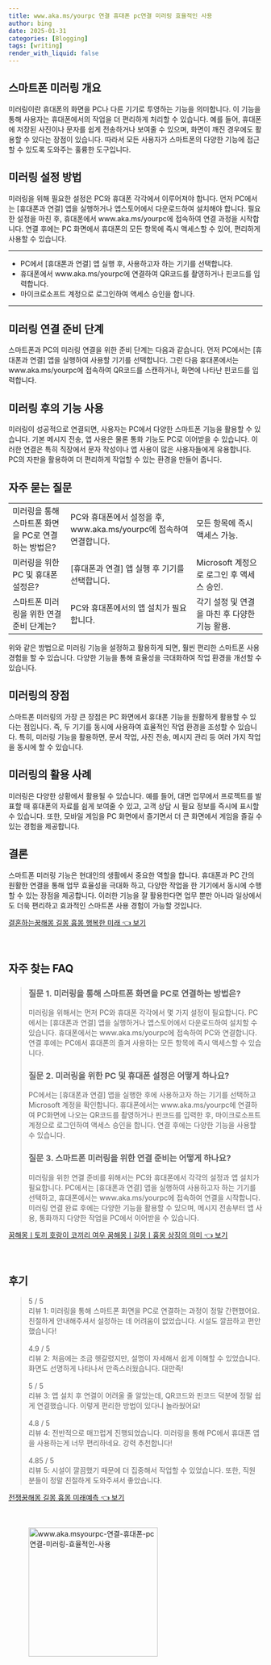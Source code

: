 ```yaml
---
title: www.aka.ms/yourpc 연결 휴대폰 pc연결 미러링 효율적인 사용
author: bing
date: 2025-01-31
categories: [Blogging]
tags: [writing]
render_with_liquid: false
---
```



<h2 id='스마트폰 미러링 개요'>스마트폰 미러링 개요</h2>

<p>미러링이란 휴대폰의 화면을 PC나 다른 기기로 투영하는 기능을 의미합니다. 이 기능을 통해 사용자는 휴대폰에서의 작업을 더 편리하게 처리할 수 있습니다. 예를 들어, 휴대폰에 저장된 사진이나 문자를 쉽게 전송하거나 보여줄 수 있으며, 화면이 깨진 경우에도 활용할 수 있다는 장점이 있습니다. 따라서 모든 사용자가 스마트폰의 다양한 기능에 접근할 수 있도록 도와주는 훌륭한 도구입니다.</p>

<h2 id='미러링 설정 방법'>미러링 설정 방법</h2>

<p>미러링을 위해 필요한 설정은 PC와 휴대폰 각각에서 이루어져야 합니다. 먼저 PC에서는 [휴대폰과 연결] 앱을 실행하거나 앱스토어에서 다운로드하여 설치해야 합니다. 필요한 설정을 마친 후, 휴대폰에서 www.aka.ms/yourpc에 접속하여 연결 과정을 시작합니다. 연결 후에는 PC 화면에서 휴대폰의 모든 항목에 즉시 액세스할 수 있어, 편리하게 사용할 수 있습니다.</p>

<hr />

<ul>
    <li>PC에서 [휴대폰과 연결] 앱 실행 후, 사용하고자 하는 기기를 선택합니다.</li>
    <li>휴대폰에서 www.aka.ms/yourpc에 연결하여 QR코드를 촬영하거나 핀코드를 입력합니다.</li>
    <li>마이크로소프트 계정으로 로그인하여 액세스 승인을 합니다.</li>
</ul>

<hr />

<h2 id='미러링 연결 준비 단계'>미러링 연결 준비 단계</h2>

<p>스마트폰과 PC의 미러링 연결을 위한 준비 단계는 다음과 같습니다. 먼저 PC에서는 [휴대폰과 연결] 앱을 실행하여 사용할 기기를 선택합니다. 그런 다음 휴대폰에서는 www.aka.ms/yourpc에 접속하여 QR코드를 스캔하거나, 화면에 나타난 핀코드를 입력합니다.</p>

<h2 id='미러링 후의 기능 사용'>미러링 후의 기능 사용</h2>

<p>미러링이 성공적으로 연결되면, 사용자는 PC에서 다양한 스마트폰 기능을 활용할 수 있습니다. 기본 메시지 전송, 앱 사용은 물론 통화 기능도 PC로 이어받을 수 있습니다. 이러한 연결은 특히 직장에서 문자 작성이나 앱 사용이 많은 사용자들에게 유용합니다. PC의 자판을 활용하여 더 편리하게 작업할 수 있는 환경을 만들어 줍니다.</p>

<h2 id='자주 묻는 질문'>자주 묻는 질문</h2>

<table>
    <tr>
        <td>미러링을 통해 스마트폰 화면을 PC로 연결하는 방법은?</td>
        <td>PC와 휴대폰에서 설정을 후, www.aka.ms/yourpc에 접속하여 연결합니다.</td>
        <td>모든 항목에 즉시 액세스 가능.</td>
    </tr>
    <tr>
        <td>미러링을 위한 PC 및 휴대폰 설정은?</td>
        <td>[휴대폰과 연결] 앱 실행 후 기기를 선택합니다.</td>
        <td>Microsoft 계정으로 로그인 후 액세스 승인.</td>
    </tr>
    <tr>
        <td>스마트폰 미러링을 위한 연결 준비 단계는?</td>
        <td>PC와 휴대폰에서의 앱 설치가 필요합니다.</td>
        <td>각기 설정 및 연결을 마친 후 다양한 기능 활용.</td>
    </tr>
</table>

<p>위와 같은 방법으로 미러링 기능을 설정하고 활용하게 되면, 훨씬 편리한 스마트폰 사용 경험을 할 수 있습니다. 다양한 기능을 통해 효율성을 극대화하여 작업 환경을 개선할 수 있습니다.</p>

<h2 id='미러링의 장점'>미러링의 장점</h2>

<p>스마트폰 미러링의 가장 큰 장점은 PC 화면에서 휴대폰 기능을 원활하게 활용할 수 있다는 점입니다. 즉, 두 기기를 동시에 사용하여 효율적인 작업 환경을 조성할 수 있습니다. 특히, 미러링 기능을 활용하면, 문서 작업, 사진 전송, 메시지 관리 등 여러 가지 작업을 동시에 할 수 있습니다.</p>

<h2 id='미러링의 활용 사례'>미러링의 활용 사례</h2>

<p>미러링은 다양한 상황에서 활용될 수 있습니다. 예를 들어, 대면 업무에서 프로젝트를 발표할 때 휴대폰의 자료를 쉽게 보여줄 수 있고, 고객 상담 시 필요 정보를 즉시에 표시할 수 있습니다. 또한, 모바일 게임을 PC 화면에서 즐기면서 더 큰 화면에서 게임을 즐길 수 있는 경험을 제공합니다.</p>

<h2 id='결론'>결론</h2>

<p>스마트폰 미러링 기능은 현대인의 생활에서 중요한 역할을 합니다. 휴대폰과 PC 간의 원활한 연결을 통해 업무 효율성을 극대화 하고, 다양한 작업을 한 기기에서 동시에 수행할 수 있는 장점을 제공합니다. 이러한 기능을 잘 활용한다면 업무 뿐만 아니라 일상에서도 더욱 편리하고 효과적인 스마트폰 사용 경험이 가능할 것입니다.</p>


<p><a class="click-button" title="결혼하는꿈해몽 길몽 흉몽 행복한 미래" href="https://adkhouse.github.io/posts/%EA%B2%B0%ED%98%BC%ED%95%98%EB%8A%94%EA%BF%88%ED%95%B4%EB%AA%BD-%EA%B8%B8%EB%AA%BD-%ED%9D%89%EB%AA%BD-%ED%96%89%EB%B3%B5%ED%95%9C-%EB%AF%B8%EB%9E%98/" rel="dofollow">결혼하는꿈해몽 길몽 흉몽 행복한 미래 👈 보기</a></p><br>
<h2 id='자주_찾는_FAQ'>자주 찾는 FAQ</h2>
<div itemscope="" itemtype="https://schema.org/FAQPage"> 
<blockquote> 
<div itemscope="" itemprop="mainEntity" itemtype="https://schema.org/Question"> 
<h3 itemprop="name">질문 1. 미러링을 통해 스마트폰 화면을 PC로 연결하는 방법은?</h3> 
<div itemscope="" itemprop="acceptedAnswer" itemtype="https://schema.org/Answer"> 
<span itemprop="text"> 
<p>미러링을 위해서는 먼저 PC와 휴대폰 각각에서 몇 가지 설정이 필요합니다. PC에서는 [휴대폰과 연결] 앱을 실행하거나 앱스토어에서 다운로드하여 설치할 수 있습니다. 휴대폰에서는 www.aka.ms/yourpc에 접속하여 PC와 연결합니다. 연결 후에는 PC에서 휴대폰의 즐겨 사용하는 모든 항목에 즉시 액세스할 수 있습니다.</p> 
</span> 
</div> 
</div> 
<div itemscope="" itemprop="mainEntity" itemtype="https://schema.org/Question"> 
<h3 itemprop="name">질문 2. 미러링을 위한 PC 및 휴대폰 설정은 어떻게 하나요?</h3> 
<div itemscope="" itemprop="acceptedAnswer" itemtype="https://schema.org/Answer"> 
<span itemprop="text"> 
<p>PC에서는 [휴대폰과 연결] 앱을 실행한 후에 사용하고자 하는 기기를 선택하고 Microsoft 계정을 확인합니다. 휴대폰에서는 www.aka.ms/yourpc에 연결하여 PC화면에 나오는 QR코드를 촬영하거나 핀코드를 입력한 후, 마이크로소프트 계정으로 로그인하여 액세스 승인을 합니다. 연결 후에는 다양한 기능을 사용할 수 있습니다.</p> 
</span> 
</div> 
</div> 
<div itemscope="" itemprop="mainEntity" itemtype="https://schema.org/Question"> 
<h3 itemprop="name">질문 3. 스마트폰 미러링을 위한 연결 준비는 어떻게 하나요?</h3> 
<div itemscope="" itemprop="acceptedAnswer" itemtype="https://schema.org/Answer"> 
<span itemprop="text"> 
<p>미러링을 위한 연결 준비를 위해서는 PC와 휴대폰에서 각각의 설정과 앱 설치가 필요합니다. PC에서는 [휴대폰과 연결] 앱을 실행하여 사용하고자 하는 기기를 선택하고, 휴대폰에서는 www.aka.ms/yourpc에 접속하여 연결을 시작합니다. 미러링 연결 완료 후에는 다양한 기능을 활용할 수 있으며, 메시지 전송부터 앱 사용, 통화까지 다양한 작업을 PC에서 이어받을 수 있습니다.</p> 
</span> 
</div> 
</div> 
</blockquote> 
</div>
<p><a class="click-button" title="꿈해몽ㅣ토끼 호랑이 코끼리 여우 꿈해몽ㅣ길몽ㅣ흉몽 상징의 의미" href="https://adkhouse.github.io/posts/%EA%BF%88%ED%95%B4%EB%AA%BD%E3%85%A3%ED%86%A0%EB%81%BC-%ED%98%B8%EB%9E%91%EC%9D%B4-%EC%BD%94%EB%81%BC%EB%A6%AC-%EC%97%AC%EC%9A%B0-%EA%BF%88%ED%95%B4%EB%AA%BD%E3%85%A3%EA%B8%B8%EB%AA%BD%E3%85%A3%ED%9D%89%EB%AA%BD-%EC%83%81%EC%A7%95%EC%9D%98-%EC%9D%98%EB%AF%B8/" rel="dofollow">꿈해몽ㅣ토끼 호랑이 코끼리 여우 꿈해몽ㅣ길몽ㅣ흉몽 상징의 의미 👈 보기</a></p><br>
<h2 id='후기'>후기</h2>
<div itemscope itemtype="https://schema.org/Product">
  <blockquote>
  <div itemprop="review" itemscope itemtype="https://schema.org/Review">
      <div itemprop="reviewRating" itemscope itemtype="https://schema.org/Rating"> <span itemprop="ratingValue">5</span> / <span itemprop="bestRating">5</span> </div>
      <span itemprop="reviewBody">리뷰 1: 미러링을 통해 스마트폰 화면을 PC로 연결하는 과정이 정말 간편했어요. 친절하게 안내해주셔서 설정하는 데 어려움이 없었습니다. 시설도 깔끔하고 편안했습니다!</span>
  </div>
  <br>
  <div itemprop="review" itemscope itemtype="https://schema.org/Review">
      <div itemprop="reviewRating" itemscope itemtype="https://schema.org/Rating"> <span itemprop="ratingValue">4.9</span> / <span itemprop="bestRating">5</span> </div>
      <span itemprop="reviewBody">리뷰 2: 처음에는 조금 헷갈렸지만, 설명이 자세해서 쉽게 이해할 수 있었습니다. 화면도 선명하게 나타나서 만족스러웠습니다. 대만족!</span>
  </div>
  <br>
  <div itemprop="review" itemscope itemtype="https://schema.org/Review">
      <div itemprop="reviewRating" itemscope itemtype="https://schema.org/Rating"> <span itemprop="ratingValue">5</span> / <span itemprop="bestRating">5</span> </div>
      <span itemprop="reviewBody">리뷰 3: 앱 설치 후 연결이 어려울 줄 알았는데, QR코드와 핀코드 덕분에 정말 쉽게 연결했습니다. 이렇게 편리한 방법이 있다니 놀라웠어요!</span>
  </div>
  <br>
  <div itemprop="review" itemscope itemtype="https://schema.org/Review">
      <div itemprop="reviewRating" itemscope itemtype="https://schema.org/Rating"> <span itemprop="ratingValue">4.8</span> / <span itemprop="bestRating">5</span> </div>
      <span itemprop="reviewBody">리뷰 4: 전반적으로 매끄럽게 진행되었습니다. 미러링을 통해 PC에서 휴대폰 앱을 사용하는게 너무 편리하네요. 강력 추천합니다!</span>
  </div>
  <br>
  <div itemprop="review" itemscope itemtype="https://schema.org/Review">
      <div itemprop="reviewRating" itemscope itemtype="https://schema.org/Rating"> <span itemprop="ratingValue">4.85</span> / <span itemprop="bestRating">5</span> </div>
      <span itemprop="reviewBody">리뷰 5: 시설이 깔끔했기 때문에 더 집중해서 작업할 수 있었습니다. 또한, 직원 분들이 정말 친절하게 도와주셔서 좋았습니다.</span>
  </div>
  </blockquote>
</div>
<p><a class="click-button" title="전쟁꿈해몽 길몽 흉몽 미래예측" href="https://adkhouse.github.io/posts/%EC%A0%84%EC%9F%81%EA%BF%88%ED%95%B4%EB%AA%BD-%EA%B8%B8%EB%AA%BD-%ED%9D%89%EB%AA%BD-%EB%AF%B8%EB%9E%98%EC%98%88%EC%B8%A1/" rel="dofollow">전쟁꿈해몽 길몽 흉몽 미래예측 👈 보기</a></p><br>
<figure class="image"><img src="https://adkhouse.github.io/assets/img/thumbnail/www.aka.msyourpc-연결-휴대폰-pc연결-미러링-효율적인-사용.webp" alt="www.aka.msyourpc-연결-휴대폰-pc연결-미러링-효율적인-사용" width="256" height="256"></figure>